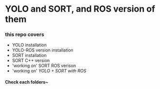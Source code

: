 # YOLO and SORT, and ROS version of them
### this repo covers
+ YOLO installation
+ YOLO-ROS version installation
+ SORT installation 
+ SORT C++ version
+ 'working on' SORT ROS verison
+ 'working on' *YOLO + SORT with ROS*
#### Check each folders~
